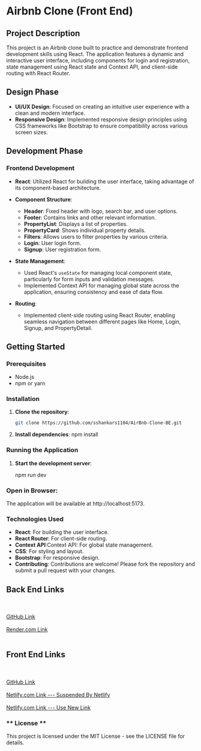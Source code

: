 # Airbnb Clone (Front End)

## Project Description

This project is an Airbnb clone built to practice and demonstrate frontend development skills using React. The application features a dynamic and interactive user interface, including components for login and registration, state management using React state and Context API, and client-side routing with React Router.

## Design Phase

- **UI/UX Design**: Focused on creating an intuitive user experience with a clean and modern interface.
- **Responsive Design**: Implemented responsive design principles using CSS frameworks like Bootstrap to ensure compatibility across various screen sizes.

## Development Phase

### Frontend Development

- **React**: Utilized React for building the user interface, taking advantage of its component-based architecture.
- **Component Structure**:

  - **Header**: Fixed header with logo, search bar, and user options.
  - **Footer**: Contains links and other relevant information.
  - **PropertyList**: Displays a list of properties.
  - **PropertyCard**: Shows individual property details.
  - **Filters**: Allows users to filter properties by various criteria.
  - **Login**: User login form.
  - **Signup**: User registration form.

- **State Management**:

  - Used React's `useState` for managing local component state, particularly for form inputs and validation messages.
  - Implemented Context API for managing global state across the application, ensuring consistency and ease of data flow.

- **Routing**:
  - Implemented client-side routing using React Router, enabling seamless navigation between different pages like Home, Login, Signup, and PropertyDetail.

## Getting Started

### Prerequisites

- Node.js
- npm or yarn

### Installation

1. **Clone the repository**:

   ```bash
   git clone https://github.com/sshankars1104/AirBnb-Clone-BE.git

   ```

2. **Install dependencies**:
   npm install

### Running the Application

1. **Start the development server**:

   npm run dev

### **Open in Browser**:

The application will be available at http://localhost:5173.

### Technologies Used

- **React**: For building the user interface.
- **React Router**: For client-side routing.
- **Context API**:Context API: For global state management.
- **CSS**: For styling and layout.
- **Bootstrap**: For responsive design.
- **Contributing**:
  Contributions are welcome! Please fork the repository and submit a pull request with your changes.

## Back End Links

<br><br>
[GitHub Link](https://github.com/sshankars1104/AirBnb-Clone-BE.git)
<br><br>
[Render.com Link](https://airbnb-clone-be-l1y1.onrender.com)
<br><br>

## Front End Links

<br><br>
[GitHub Link](https://github.com/sshankars1104/AirBnb-Clone-FE.git)
<br><br>
[Netlify.com Link --- Suspended By Netlify](https://airbnb-clone-fe.netlify.app/)
<br><br>
[Netlify.com Link --- Use New Link](https://airbnb-clone-fe.netlify.app/)

### ** License **

This project is licensed under the MIT License - see the LICENSE file for details.

